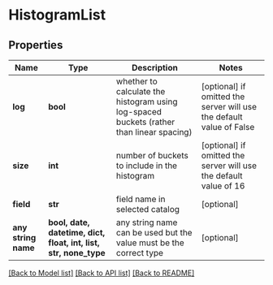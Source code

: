 # HistogramList


## Properties
Name | Type | Description | Notes
------------ | ------------- | ------------- | -------------
**log** | **bool** | whether to calculate the histogram using log-spaced buckets (rather than linear spacing) | [optional]  if omitted the server will use the default value of False
**size** | **int** | number of buckets to include in the histogram | [optional]  if omitted the server will use the default value of 16
**field** | **str** | field name in selected catalog | [optional] 
**any string name** | **bool, date, datetime, dict, float, int, list, str, none_type** | any string name can be used but the value must be the correct type | [optional]

[[Back to Model list]](../README.md#documentation-for-models) [[Back to API list]](../README.md#documentation-for-api-endpoints) [[Back to README]](../README.md)


